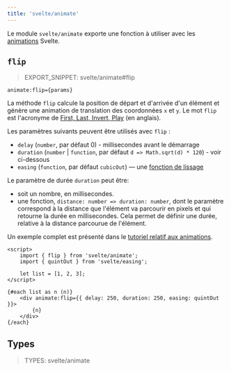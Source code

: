 ```yaml
---
title: 'svelte/animate'
---
```


Le module `svelte/animate` exporte une fonction à utiliser avec les [animations](/docs/element-directives#animate-fn) Svelte.

## `flip`

> EXPORT_SNIPPET: svelte/animate#flip

```svelte
animate:flip={params}
```

La méthode `flip` calcule la position de départ et d'arrivée d'un élément et génère une animation de translation des coordonnées `x` et `y`. Le mot `flip` est l'acronyme de [First, Last, Invert, Play](https://aerotwist.com/blog/flip-your-animations/) (en anglais).

Les paramètres suivants peuvent être utilisés avec `flip` :

* `delay` (`number`, par défaut 0) - millisecondes avant le démarrage
* `duration` (`number` | `function`, par défaut `d => Math.sqrt(d) * 120`) - voir ci-dessous
* `easing` (`function`, par défaut `cubicOut`) — une [fonction de lissage](/docs/svelte-easing)


Le paramètre de durée `duration` peut être:

- soit un nombre, en millisecondes.
- une fonction, `distance: number => duration: number`, dont le paramètre correspond à la distance que l'élément va parcourir en pixels et qui retourne la durée en millisecondes. Cela permet de définir une durée, relative à la distance parcourue de l'élément.

Un exemple complet est présenté dans le [tutoriel relatif aux animations](https://learn.svelte.dev/tutorial/animate).

```svelte
<script>
	import { flip } from 'svelte/animate';
	import { quintOut } from 'svelte/easing';

	let list = [1, 2, 3];
</script>

{#each list as n (n)}
	<div animate:flip={{ delay: 250, duration: 250, easing: quintOut }}>
		{n}
	</div>
{/each}
```

## Types

> TYPES: svelte/animate
